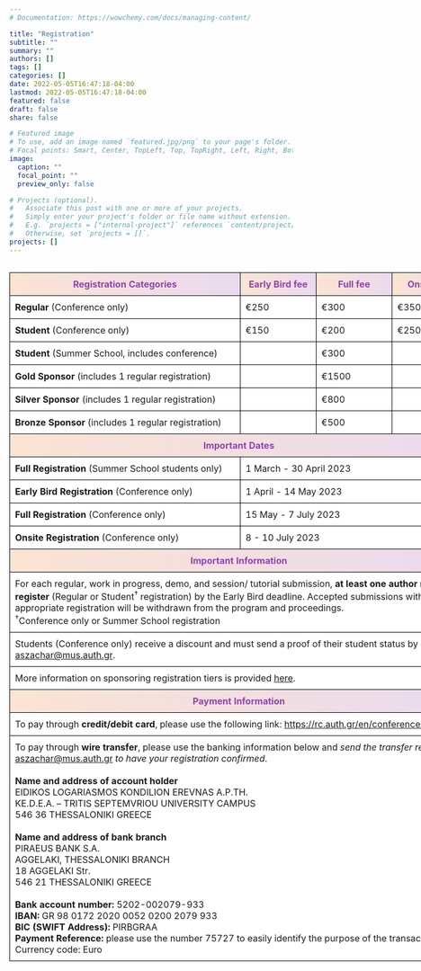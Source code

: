 ```yaml
---
# Documentation: https://wowchemy.com/docs/managing-content/

title: "Registration"
subtitle: ""
summary: ""
authors: []
tags: []
categories: []
date: 2022-05-05T16:47:18-04:00
lastmod: 2022-05-05T16:47:18-04:00
featured: false
draft: false
share: false

# Featured image
# To use, add an image named `featured.jpg/png` to your page's folder.
# Focal points: Smart, Center, TopLeft, Top, TopRight, Left, Right, BottomLeft, Bottom, BottomRight.
image:
  caption: ""
  focal_point: ""
  preview_only: false

# Projects (optional).
#   Associate this post with one or more of your projects.
#   Simply enter your project's folder or file name without extension.
#   E.g. `projects = ["internal-project"]` references `content/project/deep-learning/index.md`.
#   Otherwise, set `projects = []`.
projects: []
---
```


</br>
<style type="text/css">
.tg  {border-collapse:collapse;border-spacing:0;margin:0px auto;}
.tg td{border-color:black;border-style:solid;border-width:1px;font-family:inherit;font-size:inherit;background-color:white;
  overflow:hidden;padding:10px 9px;word-break:normal;}
.tg th{border-color:black;border-style:solid;border-width:1px;font-family:inherit;font-size:inherit;color:#8E44AD;  background-image: linear-gradient(90deg, #fbe4d2, #eadaef);
  font-weight:normal;overflow:hidden;padding:10px 9px;word-break:normal;}
@media screen and (max-width: 767px) {.tg {width: auto !important;}.tg col {width: auto !important;}.tg-wrap {overflow-x: auto;-webkit-overflow-scrolling: touch;margin: auto 0px;}}</style>
<div class="tg-wrap"><table class="tg" style="undefined;table-layout: fixed; width: 820px">
<colgroup>
<col style="width: 410px">
<col style="width: 135px">
<col style="width: 135px">
<col style="width: 135px">
</colgroup>
<thead>
  <tr>
    <th><b>Registration Categories</b></th>
    <th><b>Early Bird fee</b></th>
    <th><b>Full fee</b></th>
    <th><b>Onsite fee</b></th>
  </tr>
</thead>
<tbody>
  <tr>
    <td><b>Regular</b> (Conference only)</td>
    <td>€250</td>
    <td>€300</td>
    <td>€350</td>
  </tr>
  <tr>
    <td><b>Student</b> (Conference only)</td>
    <td>€150</td>
    <td>€200</td>
    <td>€250</td>
  </tr>
  <tr>
    <td><b>Student</b> (Summer School, includes conference)</td>
    <td></td>
    <td>€300</td>
    <td></td>
  </tr>
  <tr>
    <td><b>Gold Sponsor</b> (includes 1 regular registration)</td>
    <td></td>
    <td>€1500</td>
    <td></td>
  </tr>
  <tr>
    <td><b>Silver Sponsor</b> (includes 1 regular registration)</td>
    <td></td>
    <td>€800</td>
    <td></td>
  </tr>
  <tr>
    <td><b>Bronze Sponsor</b> (includes 1 regular registration)</td>
    <td></td>
    <td>€500</td>
    <td></td>
  </tr>
  <tr>
    <th colspan="4"><b>Important Dates</b></th>
  </tr>
  <tr>
    <td><b>Full Registration</b> (Summer School students only)</td>
    <td colspan="3">1 March - 30 April 2023</td>
  </tr>
  <tr>
    <td><b>Early Bird Registration</b> (Conference only)</td>
    <td colspan="3">1 April - 14 May 2023 </td>
  </tr>
  <tr>
    <td><b>Full Registration</b> (Conference only)</td>
    <td colspan="3"> 15 May - 7 July 2023 </td>
  </tr>
  <tr>
    <td><b>Onsite Registration</b> (Conference only)</td>
    <td colspan="3">8 - 10 July 2023</td>
  </tr>
  <tr>
    <th colspan="4"><b>Important Information</b></th>
  </tr>
  <tr>
    <td colspan="4">For each regular, work in progress, demo, and session/ tutorial submission, <b>at least one author must register</b> (Regular or Student<sup>&dagger;</sup> registration) by the Early Bird deadline. Accepted submissions without an appropriate registration will be withdrawn from the program and proceedings.</br>
      <sup>&dagger;</sup>Conference only or Summer School registration </td>
  </tr>
   <tr>
    <td colspan="4">Students (Conference only) receive a discount and must send a proof of their student status by email to <a href="mailto:aszachar@mus.auth.gr">aszachar@mus.auth.gr</a>.</td>
  </tr>
  <tr>
    <td colspan="4">More information on sponsoring registration tiers is provided <a href="https://timbreconference.org/timbre2023/cfs/">here</a>.
    </td>
  </tr>
  <tr>
    <th colspan="4"><b>Payment Information</b></th>
  </tr>
  <tr>
    <td colspan="4">To pay through <b>credit/debit card</b>, please use the following link: <a href="https://rc.auth.gr/en/conference/159">https://rc.auth.gr/en/conference/159</a>. </td>
  </tr>
  <tr>
    <td colspan="4">To pay through <b>wire transfer</b>, please use the banking information below and <i>send the transfer receipt to</i> <a href="mailto:aszachar@mus.auth.gr">aszachar@mus.auth.gr</a> <i>to have your registration confirmed</i>. </br></br>
   <b>Name and address of account holder</b></br>
    EIDIKOS LOGARIASMOS KONDILION EREVNAS A.P.TH. </br>
    KE.D.E.A. – TRITIS SEPTEMVRIOU UNIVERSITY CAMPUS </br>
    546 36 THESSALONIKI GREECE </br></br>
   <b>Name and address of bank branch</b></br>
    PIRAEUS BANK S.A. </br>
    AGGELAKI, THESSALONIKI BRANCH </br>
    18 AGGELAKI Str. </br>
    546 21 THESSALONIKI GREECE </br></br>
    <b>Bank account number:</b> 5202-002079-933</br>
    <b>IBAN:</b> GR 98 0172 2020 0052 0200 2079 933</br>
    <b>BIC (SWIFT Address):</b> PIRBGRAΑ </br>
    <b>Payment Reference:</b> please use the number 75727 to easily identify the purpose of the transaction
    Currency code: Euro
    </td>
  </tr>    
</tbody>
</table></div>


